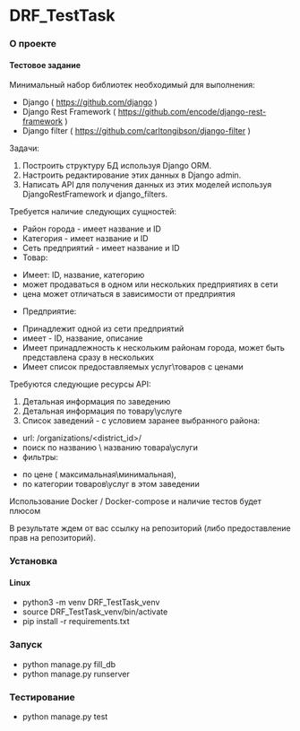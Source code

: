 # DRF_TestTask

### О проекте

#### Тестовое задание

Минимальный набор библиотек необходимый для выполнения:
* Django ( https://github.com/django )
* Django Rest Framework ( https://github.com/encode/django-rest-framework )
* Django filter ( https://github.com/carltongibson/django-filter )

Задачи:
1. Построить структуру БД используя Django ORM.
2. Настроить редактирование этих данных в Django admin.
3. Написать API для получения данных из этих моделей используя DjangoRestFramework и django_filters.

Требуется наличие следующих сущностей:
* Район города - имеет название и ID
* Категория - имеет название и ID
* Сеть предприятий - имеет название и ID
* Товар:
- Имеет: ID, название, категорию
- может продаваться в одном или нескольких предприятиях в сети
- цена может отличаться в зависимости от предприятия
* Предприятие:
- Принадлежит одной из сети предприятий
- имеет - ID, название, описание
- Имеет принадлежность к нескольким районам города, может быть представлена сразу в нескольких
- Имеет список предоставляемых услуг\товаров с ценами

Требуются следующие ресурсы API:
1. Детальная информация по заведению
2. Детальная информация по товару\услуге
3. Список заведений - с условием заранее выбранного района:
* url: /organizations/<district_id>/
* поиск по названию \ названию товара\услуги
* фильтры:
- по цене ( максимальная\минимальная),
- по категории товаров\услуг в этом заведении

Использование Docker / Docker-compose и наличие тестов будет плюсом

В результате ждем от вас ссылку на репозиторий (либо предоставление прав на репозиторий).

### Установка
#### Linux
* python3 -m venv DRF_TestTask_venv
* source DRF_TestTask_venv/bin/activate
* pip install -r requirements.txt

### Запуск
* python manage.py fill_db
* python manage.py runserver

### Тестирование
* python manage.py test
